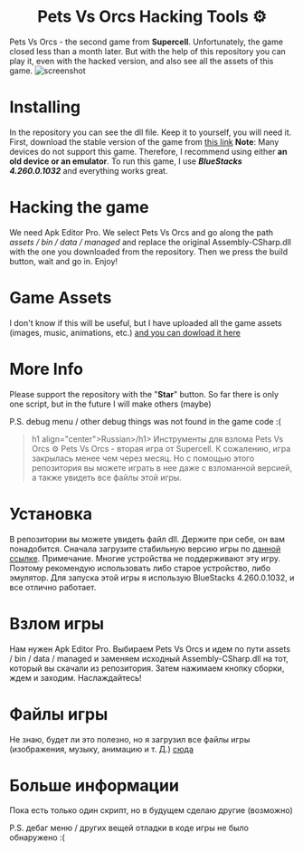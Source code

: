 <h1 align="center">Pets Vs Orcs Hacking Tools ⚙</h1>

Pets Vs Orcs - the second game from **Supercell**. Unfortunately, the game closed less than a month later. But with the help of this repository you can play it, even with the hacked version, and also see all the assets of this game.
![screenshot](https://user-images.githubusercontent.com/75579612/108519875-20e1b800-72db-11eb-8599-cb26142545d6.png)
# Installing
In the repository you can see the dll file. Keep it to yourself, you will need it.
First, download the stable version of the game from [this link](https://drive.google.com/file/d/1Tc274ZfXHnVLvcxDX-1StXO54i6ZoBwD/view?usp=sharing)
**Note**: Many devices do not support this game. Therefore, I recommend using either **an old device or an emulator**. To run this game, I use ***BlueStacks 4.260.0.1032*** and everything works great.

# Hacking the game
We need Apk Editor Pro. We select Pets Vs Orcs and go along the path *assets / bin / data / managed* and replace the original Assembly-CSharp.dll with the one you downloaded from the repository. Then we press the build button, wait and go in. Enjoy!

# Game Assets
I don't know if this will be useful, but I have uploaded all the game assets (images, music, animations, etc.) 
[and you can dowload it here](https://drive.google.com/file/d/1T9uuBR2t9QbqarWnqqf-4MaxNPd8P0Hj/view?usp=sharing)

# More Info
 Please support the repository with the "**Star**" button. So far there is only one script, but in the future I will make others (maybe)

P.S. debug menu / other debug things was not found in the game code :(

>h1 align="center">Russian>/h1>
>Инструменты для взлома Pets Vs Orcs ⚙
Pets Vs Orcs - вторая игра от Supercell. К сожалению, игра закрылась менее чем через месяц. Но с помощью этого репозитория вы можете играть в нее даже с взломанной версией, а также увидеть все файлы этой игры. 
# Установка
В репозитории вы можете увидеть файл dll. Держите при себе, он вам понадобится. Сначала загрузите стабильную версию игры по [данной ссылке](https://drive.google.com/file/d/1Tc274ZfXHnVLvcxDX-1StXO54i6ZoBwD/view?usp=sharing). Примечание. Многие устройства не поддерживают эту игру. Поэтому рекомендую использовать либо старое устройство, либо эмулятор. Для запуска этой игры я использую BlueStacks 4.260.0.1032, и все отлично работает.

# Взлом игры
Нам нужен Apk Editor Pro. Выбираем Pets Vs Orcs и идем по пути assets / bin / data / managed и заменяем исходный Assembly-CSharp.dll на тот, который вы скачали из репозитория. Затем нажимаем кнопку сборки, ждем и заходим. Наслаждайтесь!

# Файлы игры
Не знаю, будет ли это полезно, но я загрузил все файлы игры (изображения, музыку, анимацию и т. Д.)
[сюда](https://drive.google.com/file/d/1T9uuBR2t9QbqarWnqqf-4MaxNPd8P0Hj/view?usp=sharing)

# Больше информации
 Пока есть только один скрипт, но в будущем сделаю другие (возможно)

P.S. дебаг меню / других вещей отладки в коде игры не было обнаружено :(
